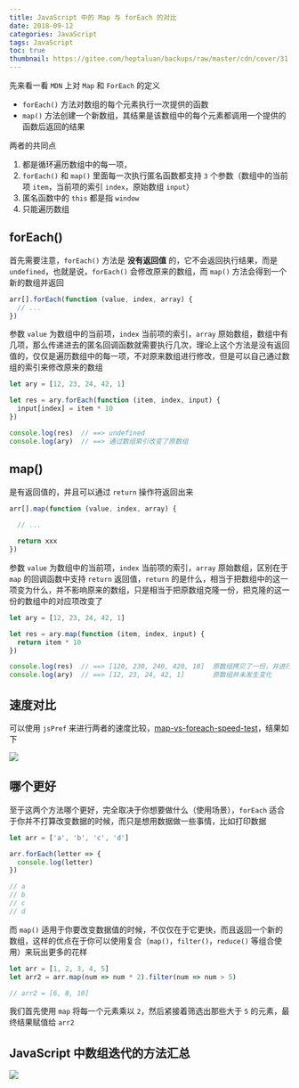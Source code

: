 ```yaml
---
title: JavaScript 中的 Map 与 forEach 的对比
date: 2018-09-12
categories: JavaScript
tags: JavaScript
toc: true
thumbnail: https://gitee.com/heptaluan/backups/raw/master/cdn/cover/31.jpg
---
```


先来看一看 `MDN` 上对 `Map` 和 `ForEach` 的定义

* `forEach()` 方法对数组的每个元素执行一次提供的函数
* `map()` 方法创建一个新数组，其结果是该数组中的每个元素都调用一个提供的函数后返回的结果

<!--more-->

两者的共同点

1. 都是循环遍历数组中的每一项，
2. `forEach()` 和 `map()` 里面每一次执行匿名函数都支持 `3` 个参数（数组中的当前项 `item`，当前项的索引 `index`，原始数组 `input`）
3. 匿名函数中的 `this` 都是指 `window`
4. 只能遍历数组


## forEach()

首先需要注意，`forEach()` 方法是 **没有返回值** 的，它不会返回执行结果，而是 `undefined`，也就是说，`forEach()` 会修改原来的数组，而 `map()` 方法会得到一个新的数组并返回

```js
arr[].forEach(function (value, index, array) {
  // ...
})
```

参数 `value` 为数组中的当前项，`index` 当前项的索引，`array` 原始数组，数组中有几项，那么传递进去的匿名回调函数就需要执行几次，理论上这个方法是没有返回值的，仅仅是遍历数组中的每一项，不对原来数组进行修改，但是可以自己通过数组的索引来修改原来的数组

```js
let ary = [12, 23, 24, 42, 1]

let res = ary.forEach(function (item, index, input) {
  input[index] = item * 10
})

console.log(res)  // ==> undefined
console.log(ary)  // ==> 通过数组索引改变了原数组
```

## map()

是有返回值的，并且可以通过 `return` 操作符返回出来 

```js
arr[].map(function (value, index, array) {
  
  // ...

  return xxx
})
```

参数 `value` 为数组中的当前项，`index` 当前项的索引，`array` 原始数组，区别在于 `map` 的回调函数中支持 `return` 返回值，`return` 的是什么，相当于把数组中的这一项变为什么，并不影响原来的数组，只是相当于把原数组克隆一份，把克隆的这一份的数组中的对应项改变了

```js
let ary = [12, 23, 24, 42, 1]

let res = ary.map(function (item, index, input) {
  return item * 10
})

console.log(res)  // ==> [120, 230, 240, 420, 10]  原数组拷贝了一份，并进行了修改
console.log(ary)  // ==> [12, 23, 24, 42, 1]       原数组并未发生变化
```


## 速度对比

可以使用 `jsPref` 来进行两者的速度比较，[map-vs-foreach-speed-test](https://jsperf.com/map-vs-foreach-speed-test)，结果如下

![](https://gitee.com/heptaluan/backups/raw/master/cdn/js/01.png)




## 哪个更好

至于这两个方法哪个更好，完全取决于你想要做什么（使用场景），`forEach` 适合于你并不打算改变数据的时候，而只是想用数据做一些事情，比如打印数据

```js
let arr = ['a', 'b', 'c', 'd']

arr.forEach(letter => {
  console.log(letter)
})

// a
// b
// c
// d
```

而 `map()` 适用于你要改变数据值的时候，不仅仅在于它更快，而且返回一个新的数组，这样的优点在于你可以使用复合（`map()`，`filter()`，`reduce()` 等组合使用）来玩出更多的花样

```js
let arr = [1, 2, 3, 4, 5]
let arr2 = arr.map(num => num * 2).filter(num => num > 5)

// arr2 = [6, 8, 10]
```

我们首先使用 `map` 将每一个元素乘以 `2`，然后紧接着筛选出那些大于 `5` 的元素，最终结果赋值给 `arr2`


## JavaScript 中数组迭代的方法汇总

![](https://gitee.com/heptaluan/backups/raw/master/cdn/js/02.png)

